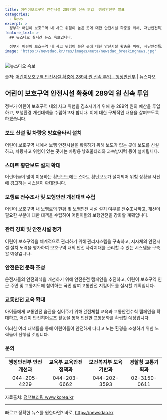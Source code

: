 ```yaml
---
title: 어린이보호구역 안전시설 289억원 신속 투입  행정안전부 발표
categories:
  - News
excerpt: >
  정부가 어린이 보호구역 내 사고 위험이 높은 곳에 대한 안전시설 확충을 위해, 재난안전특교세 200억 원과 …
feature_text: >
  ## 뉴스다오 실시간 뉴스 속보입니다.

  정부가 어린이 보호구역 내 사고 위험이 높은 곳에 대한 안전시설 확충을 위해, 재난안전특교세 200억 원과 …
image: 'https://newsdao.kr/res/images/meta/newsdao_breakingnews.jpg'
---
```


![뉴스다오 속보](https://newsdao.kr/res/images/meta/newsdao_breakingnews.jpg)

<p>출처: <a href="https://newsdao.kr/3636" rel="dofollow">어린이보호구역 안전시설 확충에 289억 원 신속 투입 - 행정안전부</a> | 뉴스다오</p>

<h2>어린이 보호구역 안전시설 확충에 289억 원 신속 투입</h2>
<p data-ke-size="size16">정부가 어린이 보호구역 내의 사고 위험을 감소시키기 위해 총 289억 원의 예산을 투입하고, 보행환경 개선대책을 수립하고자 합니다. 이에 대한 구체적인 내용을 살펴보도록 하겠습니다.</p>

<h3>보도 신설 및 차량용 방호울타리 설치</h3>
<p data-ke-size="size16">어린이 보호구역 내에서 보행 안전시설을 확충하기 위해 보도가 없는 곳에 보도를 신설하고, 차량사고 위험이 있는 곳에는 차량용 방호울타리와 과속방지턱 등이 설치됩니다.</p>

<h3>스마트 횡단보도 설치 확대</h3>
<p data-ke-size="size16">어린이들이 많이 이용하는 횡단보도에는 스마트 횡단보도가 설치되어 위험 상황을 사전에 경고하는 시스템이 확대됩니다.</p>

<h3>보행로 전수조사 및 보행안전 개선대책 수립</h3>
<p data-ke-size="size16">어린이 보호구역 내 보행로의 현황 및 보행안전 시설 설치 여부를 전수조사하고, 개선이 필요한 부분에 대한 대책을 수립하여 어린이들의 보행안전을 강화할 계획입니다.</p>

<h3>관리 강화 및 안전시설 평가</h3>
<p data-ke-size="size16">어린이 보호구역을 체계적으로 관리하기 위해 관리시스템을 구축하고, 지자체의 안전시설 설치 노력을 평가하여 보호구역 내의 안전 사각지대를 관리할 수 있는 시스템을 구축할 예정입니다.</p>

<h3>안전운전 문화 조성</h3>
<p data-ke-size="size16">운전자들의 안전의식을 개선하기 위해 안전운전 캠페인을 추진하고, 어린이 보호구역 인근 주민 및 교통지도에 참여하는 국민 참여 교통안전 지킴이도를 실시할 계획입니다.</p>

<h3>교통안전 교육 확대</h3>
<p data-ke-size="size16">아이들에게 교통안전 습관을 심어주기 위해 안전체험 교육과 교통안전수칙 캠페인을 확대하고, 어린이 안전히어로즈 활동을 통해 안전한 교통문화를 확립할 예정입니다.</p>

<p data-ke-size="size16">이러한 여러 대책들을 통해 어린이들이 안전하게 다니고 노는 환경을 조성하기 위한 노력들이 진행될 것입니다.</p>

<h3>문의</h3>
<table>
  <tr>
    <td style="text-align: center; height: 17px;"><b>행정안전부 안전개선과</b></td>
    <td style="text-align: center; height: 17px;"><b>교육부 교육안전정책과</b></td>
    <td style="text-align: center; height: 17px;"><b>보건복지부 보육기반과</b></td>
    <td style="text-align: center; height: 17px;"><b>경찰청 교통기획과</b></td>
  </tr>
  <tr>
    <td style="text-align: center; height: 17px;">044-205-4229</td>
    <td style="text-align: center; height: 17px;">044-203-6662</td>
    <td style="text-align: center; height: 17px;">044-202-3593</td>
    <td style="text-align: center; height: 17px;">02-3150-0611</td>
  </tr>
</table>
<p data-ke-size="size16">자료출처: <a href="https://newsdao.kr/3636">정책브리핑 www.korea.kr</a></p>
<hr> 

빠르고 정확한 뉴스를 원한다면? 바로, <a href="https://newsdao.kr" rel="dofollow">https://newsdao.kr</a>



